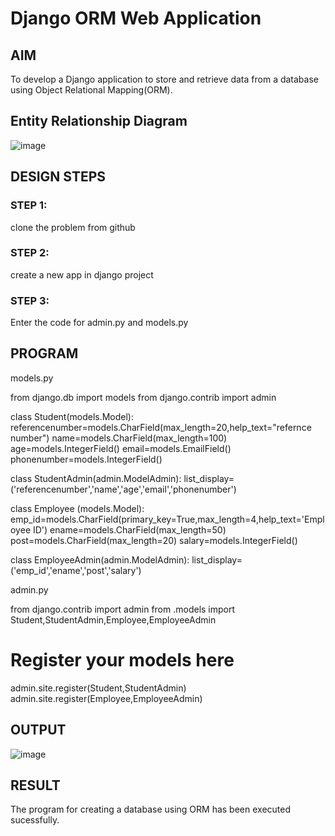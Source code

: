 # Django ORM Web Application

## AIM
To develop a Django application to store and retrieve data from a database using Object Relational Mapping(ORM).

## Entity Relationship Diagram
![image](https://github.com/SAIDARSHINI27072005/django-orm-app/assets/147474227/e3c6fa1b-ae67-4ddf-9de7-41cbd6e9b53c)


## DESIGN STEPS

### STEP 1:
clone the problem from github
### STEP 2:
create a new app in django project
### STEP 3:
Enter the code for admin.py and models.py

## PROGRAM

models.py

from django.db import models
from django.contrib import admin

class Student(models.Model):
    referencenumber=models.CharField(max_length=20,help_text="refernce number")
    name=models.CharField(max_length=100)
    age=models.IntegerField()
    email=models.EmailField()
    phonenumber=models.IntegerField()

class StudentAdmin(admin.ModelAdmin):
    list_display=('referencenumber','name','age','email','phonenumber')

class Employee (models.Model):
    emp_id=models.CharField(primary_key=True,max_length=4,help_text='Employee ID')
    ename=models.CharField(max_length=50)
    post=models.CharField(max_length=20)
    salary=models.IntegerField()

class EmployeeAdmin(admin.ModelAdmin):
    list_display=('emp_id','ename','post','salary')

admin.py

from django.contrib import admin
from .models import Student,StudentAdmin,Employee,EmployeeAdmin
# Register your models here
admin.site.register(Student,StudentAdmin)
admin.site.register(Employee,EmployeeAdmin)


## OUTPUT

![image](https://github.com/SAIDARSHINI27072005/django-orm-app/assets/147474227/1f16f3f5-0bb5-486a-8c3c-8b9b27b86511)




## RESULT
The program for creating a database using ORM has been executed sucessfully.
